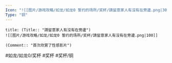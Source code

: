 ```yaml
---
Icon: "![[图片/游戏攻略/如龙/如龙0 誓约的场所/奖杯/請留意家人有沒有在旁邊.png|30]]"
Type: "铜"
---
```

```ad-common-bronze-trophy
title: (Title:: "請留意家人有沒有在旁邊")
![[图片/游戏攻略/如龙/如龙0 誓约的场所/奖杯/請留意家人有沒有在旁邊.png|100]]

(Comment:: "首次欣賞了性感影片")
```

#如龙/如龙0/奖杯 #奖杯 #奖杯/铜
